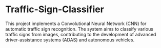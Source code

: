 # Traffic-Sign-Classifier
This project implements a Convolutional Neural Network (CNN) for automatic traffic sign recognition. The system aims to classify various traffic signs from images, contributing to the development of advanced driver-assistance systems (ADAS) and autonomous vehicles.
